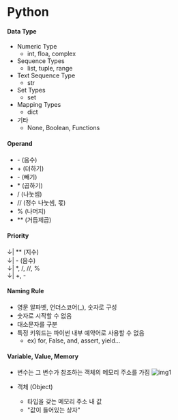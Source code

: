 # Python

#### Data Type
- Numeric Type
    - int, floa, complex
- Sequence Types
    - list, tuple, range
- Text Sequence Type
    - str
- Set Types
    - set
- Mapping Types
    - dict
- 기타
    - None, Boolean, Functions

#### Operand
- -&nbsp;(음수)
- +&nbsp;(더하기)
- -&nbsp;(빼기)
- *&nbsp;(곱하기)
- /&nbsp;(나눗셈)
- //&nbsp;(정수 나눗셈, 몫)
- %&nbsp;(나머지)
- **&nbsp;(거듭제곱)

#### Priority
&downarrow;| ** (지수)
<br>
&downarrow;| - (음수)
<br>
&downarrow;| *, /, //, %
<br>
&downarrow;| +, -

#### Naming Rule
- 영문 알파벳, 언더스코어(_), 숫자로 구성
- 숫자로 시작할 수 없음
- 대소문자를 구분
- 특정 키워드는 파이썬 내부 예약어로 사용할 수 없음
    - ex) for, False, and, assert, yield...

#### Variable, Value, Memory
- 변수는 그 변수가 참조하는 객체의 메모리 주소를 가짐
![img1](https://github.com/rt21hyuk/TIL/assets/156268464/10aecf05-d013-48e8-aac6-2c54b7518647)

- 객체 (Object)
    - 타입을 갖는 메모리 주소 내 값
    - "값이 들어있는 상자"
